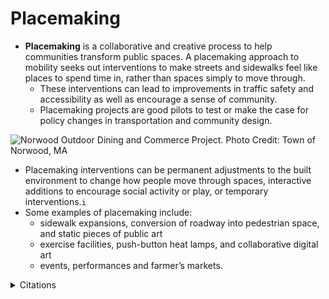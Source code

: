 # Placemaking

* **Placemaking** is a collaborative and creative process to help communities transform public spaces. A placemaking approach to mobility seeks out interventions to make streets and sidewalks feel like places to spend time in, rather than spaces simply to move through.&#x20;
  * These interventions can lead to improvements in traffic safety and accessibility as well as encourage a sense of community.
  * Placemaking projects are good pilots to test or make the case for policy changes in transportation and community design.

![Norwood Outdoor Dining and Commerce Project. Photo Credit: Town of Norwood, MA](../../.gitbook/assets/50625785062\_457750c878\_c.jpg)

* Placemaking interventions can be permanent adjustments to the built environment to change how people move through spaces, interactive additions to encourage social activity or play, or temporary interventions.`i`&#x20;
* Some examples of placemaking include:&#x20;
  * sidewalk expansions, conversion of roadway into pedestrian space, and static pieces of public art&#x20;
  * exercise facilities, push-button heat lamps, and collaborative digital art&#x20;
  * events, performances and farmer’s markets.&#x20;

<details>

<summary>Citations</summary>

`i` _Project for Public Spaces (2020) What is Placemaking?_ [_https://www.pps.org/category/placemaking_ ](https://www.pps.org/category/placemaking/)__

</details>
